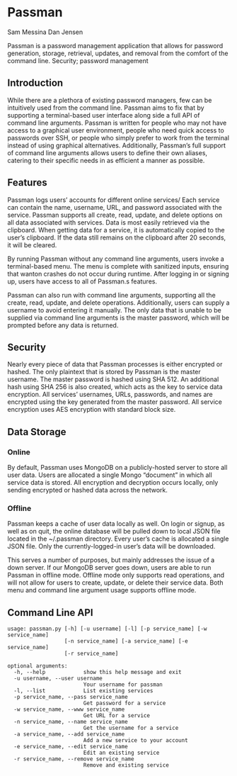 # Passman

Sam Messina
Dan Jensen

Passman is a password management application that allows for password generation, storage, retrieval, updates, and removal from the comfort of the command line.
Security; password management

## Introduction 

While there are a plethora of existing password managers, few can be intuitively used from the command line. Passman aims to fix that by supporting a terminal-based user interface along side a full API of command line arguments. Passman is written for people who may not have access to a graphical user environment, people who need quick access to passwords over SSH, or people who simply prefer to work from the terminal instead of using graphical alternatives. Additionally, Passman’s full support of command line arguments allows users to define their own aliases, catering to their specific needs in as efficient a manner as possible.

## Features

Passman logs users’ accounts for different online services/ Each service can contain the name, username, URL, and password associated with the service. Passman supports all create, read, update, and delete options on all data associated with services.  Data is most easily retrieved via the clipboard. When getting data for a service, it is automatically copied to the user’s clipboard. If the data still remains on the clipboard after 20 seconds, it will be cleared. 

By running Passman without any command line arguments, users invoke a terminal-based menu. The menu is complete with sanitized inputs, ensuring that wanton crashes do not occur during runtime. After logging in or signing up, users have access to all of Passman.s features.

Passman can also run with command line arguments, supporting all the create, read, update, and delete operations. Additionally, users can supply a username to avoid entering it manually. The only data that is unable to be supplied via command line arguments is the master password, which will be prompted before any data is returned.

## Security

Nearly every piece of data that Passman processes is either encrypted or hashed. The only plaintext that is stored by Passman is the master username. The master password is hashed using SHA 512. An additional hash using SHA 256 is also created, which acts as the key to service data encryption.  All services’ usernames, URLs, passwords, and names are encrypted using the key generated from the master password. All service encryption uses AES encryption with standard block size.

## Data Storage

### Online

By default, Passman uses MongoDB on a publicly-hosted server to store all user data. Users are allocated a single Mongo “document” in which all service data is stored. All encryption and decryption occurs locally, only sending encrypted or hashed data across the network.

### Offline

Passman keeps a cache of user data locally as well. On login or signup, as well as on quit, the online database will be pulled down to local JSON file located in the ~/.passman directory. Every user’s cache is allocated a single JSON file. Only the currently-logged-in user’s data will be downloaded.

This serves a number of purposes, but mainly addresses the issue of a down server. If our MongoDB server goes down, users are able to run Passman in offline mode. Offline mode only supports read operations, and will not allow for users to create, update, or delete their service data. Both menu and command line argument usage supports offline mode.

## Command Line API

```
usage: passman.py [-h] [-u username] [-l] [-p service_name] [-w service_name]
                  [-n service_name] [-a service_name] [-e service_name]
                  [-r service_name]

optional arguments:
  -h, --help            show this help message and exit
  -u username, --user username
                        Your username for passman
  -l, --list            List existing services
  -p service_name, --pass service_name
                        Get password for a service
  -w service_name, --www service_name
                        Get URL for a service
  -n service_name, --name service_name
                        Get the username for a service
  -a service_name, --add service_name
                        Add a new service to your account
  -e service_name, --edit service_name
                        Edit an existing service
  -r service_name, --remove service_name
                        Remove and existing service
```
